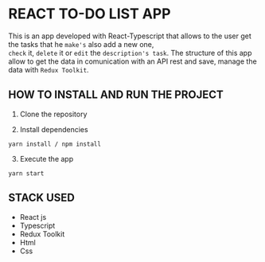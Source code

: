 # REACT TO-DO LIST APP 

This is an app developed with React-Typescript that allows to the user get the tasks that he ```make's``` also add a new one,  
```check``` it, ```delete``` it or ```edit``` the ```description's task```. 
The structure of this app allow to get the data in comunication with 
an API rest and save, manage the data with ```Redux Toolkit```.

## HOW TO INSTALL AND RUN THE PROJECT

1. Clone the repository

2. Install dependencies

```
yarn install / npm install
```

3. Execute the app

```
yarn start
```

## STACK USED

* React js
* Typescript
* Redux Toolkit
* Html
* Css



